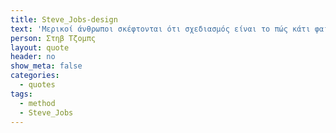 ```yaml
---
title: Steve_Jobs-design
text: 'Μερικοί άνθρωποι σκέφτονται ότι σχεδιασμός είναι το πώς κάτι φαίνεται. Αλλά φυσικά, αν εμβαθύνεις, είναι πραγματικά το πώς αυτό λειτουργεί.'
person: Στηβ Τζομπς
layout: quote
header: no
show_meta: false
categories:
  - quotes
tags:
  - method
  - Steve_Jobs
---
```

